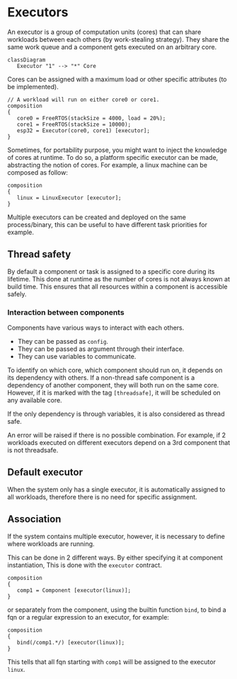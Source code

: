 # Executors

An executor is a group of computation units (cores) that can share workloads between each others (by work-stealing strategy).
They share the same work queue and a component gets executed on an arbitrary core.

```mermaid
classDiagram
   Executor "1" --> "*" Core
```

Cores can be assigned with a maximum load or other specific attributes (to be implemented).

```bdl
// A workload will run on either core0 or core1.
composition
{
   core0 = FreeRTOS(stackSize = 4000, load = 20%);
   core1 = FreeRTOS(stackSize = 10000);
   esp32 = Executor(core0, core1) [executor];
}
```

Sometimes, for portability purpose, you might want to inject the knowledge of cores at runtime.
To do so, a platform specific executor can be made, abstracting the notion of cores.
For example, a linux machine can be composed as follow:

```bdl
composition
{
   linux = LinuxExecutor [executor];
}
```

Multiple executors can be created and deployed on the same process/binary, this can be useful to have different task priorities for example.

## Thread safety

By default a component or task is assigned to a specific core during its lifetime. This done at runtime as the number of cores is not always known at build time.
This ensures that all resources within a component is accessible safely.

### Interaction between components

Components have various ways to interact with each others.

- They can be passed as `config`.
- They can be passed as argument through their interface.
- They can use variables to communicate.

To identify on which core, which component should run on, it depends on its dependency with others.
If a non-thread safe component is a dependency of another component, they will both run on the same core.
However, if it is marked with the tag `[threadsafe]`, it will be scheduled on any available core.

If the only dependency is through variables, it is also considered as thread safe.

An error will be raised if there is no possible combination. For example, if 2 workloads executed on different executors depend on a 3rd component that is not threadsafe.

## Default executor

When the system only has a single executor, it is automatically assigned to all workloads, therefore there is no need for specific assignment.

## Association

If the system contains multiple executor, however, it is necessary to define where workloads are running.

This can be done in 2 different ways. By either specifying it at component instantiation, This is done with the `executor` contract.

```bdl
composition
{
   comp1 = Component [executor(linux)];
}
```

or separately from the component, using the builtin function `bind`, to bind a fqn or a regular expression to an executor, for example:

```bdl
composition
{
   bind(/comp1.*/) [executor(linux)];
}
```

This tells that all fqn starting with `comp1` will be assigned to the executor `linux`.
